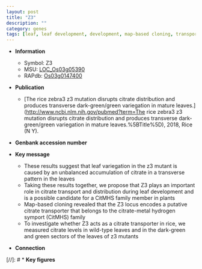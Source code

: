 ```yaml
---
layout: post
title: "Z3"
description: ""
category: genes
tags: [leaf, leaf development, development, map-based cloning, transporter]
---
```


* **Information**  
    + Symbol: Z3  
    + MSU: [LOC_Os03g05390](http://rice.uga.edu/cgi-bin/ORF_infopage.cgi?orf=LOC_Os03g05390)  
    + RAPdb: [Os03g0147400](http://rapdb.dna.affrc.go.jp/viewer/gbrowse_details/irgsp1?name=Os03g0147400)  

* **Publication**  
    + [The rice zebra3 z3 mutation disrupts citrate distribution and produces transverse dark-green/green variegation in mature leaves.](http://www.ncbi.nlm.nih.gov/pubmed?term=The rice zebra3 z3 mutation disrupts citrate distribution and produces transverse dark-green/green variegation in mature leaves.%5BTitle%5D), 2018, Rice (N Y).

* **Genbank accession number**  

* **Key message**  
    + These results suggest that leaf variegation in the z3 mutant is caused by an unbalanced accumulation of citrate in a transverse pattern in the leaves
    + Taking these results together, we propose that Z3 plays an important role in citrate transport and distribution during leaf development and is a possible candidate for a CitMHS family member in plants
    + Map-based cloning revealed that the Z3 locus encodes a putative citrate transporter that belongs to the citrate-metal hydrogen symport (CitMHS) family
    + To investigate whether Z3 acts as a citrate transporter in rice, we measured citrate levels in wild-type leaves and in the dark-green and green sectors of the leaves of z3 mutants

* **Connection**  

[//]: # * **Key figures**  


